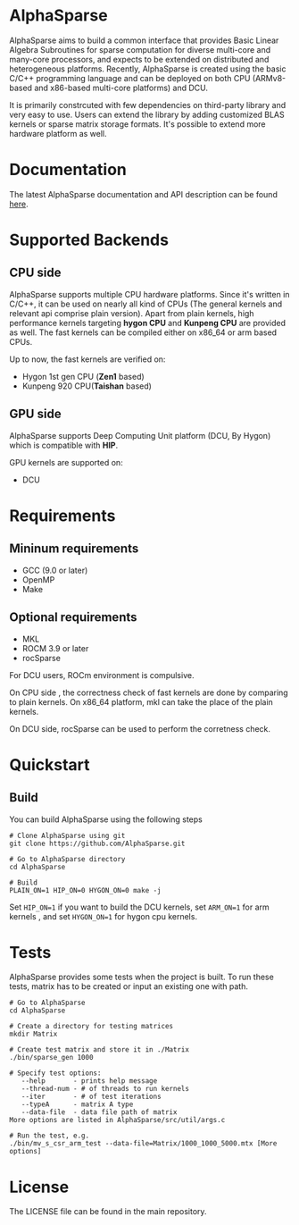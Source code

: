 # AlphaSparse

AlphaSparse aims to build a common interface that provides Basic Linear Algebra Subroutines for sparse computation for diverse multi-core and many-core processors, and expects to be extended on distributed and heterogeneous platforms. Recently, AlphaSparse is created using the basic C/C++ programming language and can be deployed on both CPU (ARMv8-based and x86-based multi-core platforms) and DCU.

It is primarily constrcuted with few dependencies on third-party library and very easy to use. Users can extend the library by adding customized BLAS kernels or sparse matrix storage formats. It's possible to extend more hardware platform as well.

# Documentation

The latest AlphaSparse documentation and API description can be found [here](https://alphasparse.github.io/AlphaSparse/build/html/index.html).

# Supported Backends

## CPU side

AlphaSparse supports multiple CPU hardware platforms. Since it's written in C/C++, it can be used on nearly all kind of CPUs (The general kernels and relevant api comprise plain version). Apart from plain  kernels, high performance kernels targeting **hygon CPU** and **Kunpeng CPU** are provided as well. The fast kernels can be compiled either on x86_64 or arm based CPUs.

Up to now, the fast kernels are verified on:

- Hygon 1st gen CPU (**Zen1** based)
- Kunpeng 920 CPU(**Taishan** based)

## GPU side

AlphaSparse supports Deep Computing Unit platform (DCU, By Hygon) which is compatible with **HIP**. 

GPU kernels are supported on:

- DCU

# Requirements

## Mininum requirements

* GCC (9.0 or later)
* OpenMP
* Make

## Optional requirements

- MKL
- ROCM 3.9 or later
- rocSparse

For DCU users, ROCm environment is compulsive.

On CPU side , the correctness check of fast kernels are done by comparing to plain kernels. On x86_64 platform, mkl can take the place of the plain kernels.

On DCU side, rocSparse can be used to perform the corretness check.

# Quickstart

## Build

You can build AlphaSparse using the following steps

```
# Clone AlphaSparse using git
git clone https://github.com/AlphaSparse.git

# Go to AlphaSparse directory
cd AlphaSparse

# Build
PLAIN_ON=1 HIP_ON=0 HYGON_ON=0 make -j

```

Set `HIP_ON=1` if you want to build the DCU kernels, set `ARM_ON=1`  for arm kernels , and set `HYGON_ON=1`  for hygon cpu kernels.

# Tests

AlphaSparse provides some tests when the project is built. To run these tests, matrix has to be created or input an existing one with path.

```
# Go to AlphaSparse 
cd AlphaSparse

# Create a directory for testing matrices
mkdir Matrix

# Create test matrix and store it in ./Matrix
./bin/sparse_gen 1000

# Specify test options:
   --help       - prints help message
   --thread-num - # of threads to run kernels
   --iter       - # of test iterations
   --typeA      - matrix A type
   --data-file  - data file path of matrix
More options are listed in AlphaSparse/src/util/args.c

# Run the test, e.g.
./bin/mv_s_csr_arm_test --data-file=Matrix/1000_1000_5000.mtx [More options]
```

# License

The LICENSE file can be found in the main repository.
